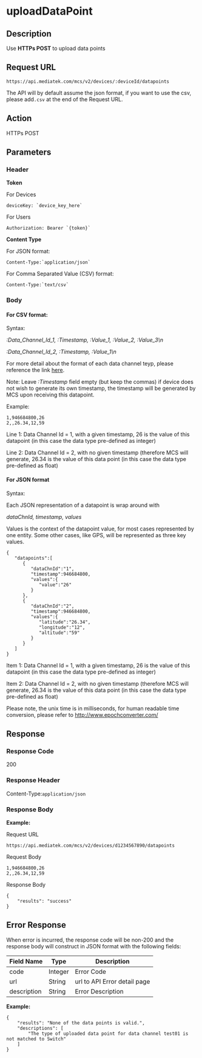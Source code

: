 # uploadDataPoint

## Description

Use **HTTPs POST** to upload data points

## Request URL

```
https://api.mediatek.com/mcs/v2/devices/:deviceId/datapoints

```

The API will by default assume the json format, if you want to use the csv, please add`.csv` at the end of the Request URL.

## Action
HTTPs POST

## Parameters

### Header

**Token**

For Devices

```
deviceKey: `device_key_here`
```
For Users
```
Authorization: Bearer `{token}`
```

**Content Type**

For JSON format:
```
Content-Type:`application/json`
```

For Comma Separated Value (CSV) format:
```
Content-Type:`text/csv`
```



### Body

#### For CSV format:

Syntax:

*:Data_Channel_Id_1, :Timestamp, :Value_1, :Value_2, :Value_3\n*

*:Data_Channel_Id_2, :Timestamp, :Value_1\n*

For more detail about the format of each data channel teyp, please reference the link [here](/api_references#data_channel_format).


Note: Leave *:Timestamp* field empty (but keep the commas) if device does not wish to generate its own timestamp, the timestamp will be generated by MCS upon receiving this datapoint.


Example:
```
1,946684800,26
2,,26.34,12,59
```
Line 1: Data Channel Id = 1, with a given timestamp, 26 is the value of this datapoint (in this case the data type pre-defined as integer)

Line 2: Data Channel Id = 2, with no given timestamp (therefore MCS will generate, 26.34 is the value of this data point (in this case the data type pre-defined as float)


#### For JSON format

Syntax:

Each JSON representation of a datapoint is wrap around with

*dataChnId, timestamp, values*

Values is the context of the datapoint value, for most cases represented by one entity. Some other cases, like GPS, will be represented as three key values.


```
{
   "datapoints":[
      {
         "dataChnId":"1",
         "timestamp":946684800,
         "values":{
            "value":"26"
         }
      },
      {
         "dataChnId":"2",
         "timestamp":946684800,
         "values":{
            "latitude":"26.34",
            "longitude":"12",
            "altitude":"59"
         }
      }
   ]
}

```
Item 1: Data Channel Id = 1, with a given timestamp, 26 is the value of this datapoint (in this case the data type pre-defined as integer)

Item 2: Data Channel Id = 2, with no given timestamp (therefore MCS will generate, 26.34 is the value of this data point (in this case the data type pre-defined as float)

Please note, the unix time is in milliseconds, for human readable time conversion, please refer to http://www.epochconverter.com/

## Response

### Response Code
200

### Response Header

Content-Type:`application/json`
### Response Body

**Example:**

Request URL
```
https://api.mediatek.com/mcs/v2/devices/d1234567890/datapoints
```

Request Body

```
1,946684800,26
2,,26.34,12,59
```

Response Body

```
{
    "results": "success"
}
```

## Error Response

When error is incurred, the response code will be non-200 and the response body will construct in JSON format with the following fields:

| Field Name | Type |Description|
| --- | --- | --- |
| code | Integer | Error Code |
| url | String | url to API Error detail page |
| description | String | Error Description |

**Example:**

```
{
    "results": "None of the data points is valid.",
    "descriptions": [
        "The type of uploaded data point for data channel test01 is not matched to Switch"
    ]
}
```
